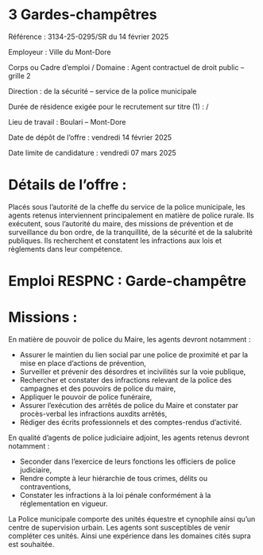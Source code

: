 # 3 Gardes-champêtres

Référence : 3134-25-0295/SR du 14 février 2025

Employeur : Ville du Mont-Dore

Corps ou Cadre d’emploi / Domaine : Agent contractuel de droit public – grille 2

Direction : de la sécurité – service de la police municipale

Durée de résidence exigée pour le recrutement sur titre (1) : /

Lieu de travail : Boulari – Mont-Dore

Date de dépôt de l’offre : vendredi 14 février 2025

Date limite de candidature : vendredi 07 mars 2025

# Détails de l’offre :

Placés sous l’autorité de la cheffe du service de la police municipale, les agents retenus interviennent principalement en matière de police rurale. Ils exécutent, sous l’autorité du maire, des missions de prévention et de surveillance du bon ordre, de la tranquillité, de la sécurité et de la salubrité publiques. Ils recherchent et constatent les infractions aux lois et règlements dans leur compétence.

# Emploi RESPNC : Garde-champêtre

# Missions :

En matière de pouvoir de police du Maire, les agents devront notamment :

- Assurer le maintien du lien social par une police de proximité et par la mise en place d’actions de prévention,
- Surveiller et prévenir des désordres et incivilités sur la voie publique,
- Rechercher et constater des infractions relevant de la police des campagnes et des pouvoirs de police du maire,
- Appliquer le pouvoir de police funéraire,
- Assurer l’exécution des arrêtés de police du Maire et constater par procès-verbal les infractions auxdits arrêtés,
- Rédiger des écrits professionnels et des comptes-rendus d’activité.

En qualité d’agents de police judiciaire adjoint, les agents retenus devront notamment :

- Seconder dans l’exercice de leurs fonctions les officiers de police judiciaire,
- Rendre compte à leur hiérarchie de tous crimes, délits ou contraventions,
- Constater les infractions à la loi pénale conformément à la réglementation en vigueur.

La Police municipale comporte des unités équestre et cynophile ainsi qu’un centre de supervision urbain. Les agents sont susceptibles de venir compléter ces unités. Ainsi une expérience dans les domaines cités supra est souhaitée.